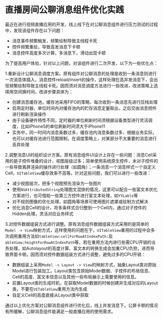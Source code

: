 # 直播房间公聊消息组件优化实践

最近在进行视频直播应用的开发，线上线下在对公聊消息组件进行压力测试的过程中，发现该组件存在以下问题：
- 消息事件频繁触发，频繁绘制导致主线程卡死
- 控件频繁重绘，导致高发消息下卡顿
- 消息控件高度多次计算，多消息下，滑动出现卡顿

为了提高用户体验，针对以上问题，对该组件进行二次开发，以下为一些优化点：

1.重新设计公聊消息调度方案。原有组件对公聊消息的处理是收到一条消息则进行一次消息体插入，消息控件reload/insert的操作，这样处理在高并发消息下，会出现频繁绘制导致主线程卡死。因而须对消息调度方法进行一些改进，改进策略上选择用空间换时间，改进步骤具体为：
- 创建消息缓存池，缓存池采用FIFO的策略，每次收到一条消息先进行压栈处理
- 启用定时器，单位时间内对缓存池内的贮存消息定量取出，之后交由消息控件进行刷新渲染操作
- 由于设备硬件特性不同，定时器的单位刷新时间须根据设备类型进行灵活调度，比如iPhone5的单位刷新时间须大于iPhone11
- 实务中，同一时间内消息条数过多，缓存池内消息条数过多，根据业务实际，也可以对缓存池进行范围限制，在调度策略上，对某部分不太重要的消息进行丢弃处理

2.调整消息UI的组织设计方案。原有消息组件UI设计上存在一些问题：消息Cell采用的是子控件堆叠的设计，视图层级过多；简单使用系统原生控件，未对子控件的一些导致离屏渲染的操作进行处理（如圆角）；一条消息一个消息样式一个自定义Cell，`UITableView`缓存效率不高等。针对这些问题，我们可以进行一些改进：
- 减少视图层次，把多个视图预先渲染为一张图片
- 使用`NSAttributedString`处理图文混排的情况，这里可以配合一些富文本优化方案进行，也可借助一些第三方控件进行富文本处理，如`YYLable`等
- 对不规则图像的优化处理，如圆角等场景可使用图片遮罩或绘制方式解决
- 优化消息Cell的设计，将多条样式合归整到一个Cell内，通过对子控件的Hidden处理，灵活对应业务样式

3.对控件数据组装方式进行调整。原有消息组件数据组装方式采用的是简单的`Model -> View`映射方式，这样使用的问题在于，`UITableView`重用的过程中会多次调用重用方法如`tableView:cellForRowAtIndexPath:`及`ableView:heightForRowAtIndexPath`等，若在重用方法内进行些需CPU开销的业务处理，如Autolayout的高度计算、富文本的转换生成会加重CPU负担，进而导致界面卡顿。因而须对控件数据组装方式进行调整，避免过多的CPU开销：

- 数据组装上采用`Model -> Layout -> View`的映射方式，抽象Layout类对原始Model进行包装加工。Layout类包含原始Model数据、子控件的布局信息、Cell的高度、富文本信息以及其他一些布局展示上需要使用的信息。
- 前置Layout类的生成时机，在获取Model数据的时候创建并生成对应的Layout类，不要在`UITableView`重用方法内生成
- 自定义Cell的高度直接从Layout类中获取

通过以上优化方案对公聊消息组件进行优化后，线上并发消息下，公屏卡顿的情况有所缓解，公聊消息组件能满足一般直播应用的使用需求。

